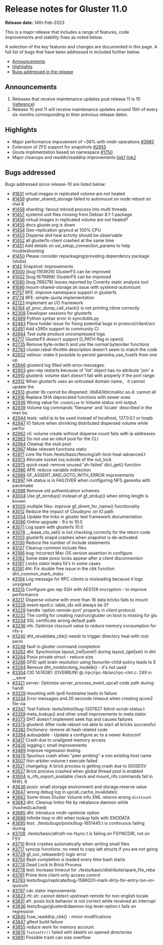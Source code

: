 # Release notes for Gluster 11.0

**Release date:** 14th-Feb-2023

This is a major release that includes a range of features, code improvements and stability fixes as noted below.

A selection of the key features and changes are documented in this page.
A full list of bugs that have been addressed is included further below.

- [Announcements](#announcements)
- [Highlights](#highlights)
- [Bugs addressed in the release](#bugs-addressed)

## Announcements

1. Releases that receive maintenance updates post release 11 is 10
([reference](https://www.gluster.org/release-schedule/))
2. Release 10 and 11 will receive maintenance updates around 15th of every six months corresponding to thier previous release dates.




## Highlights
- Major performance impovement of ~36% with rmdir operations [#3685](https://github.com/gluster/glusterfs/issues/3685)
-  Extension of ZFS support for snapshots [#2855](https://github.com/gluster/glusterfs/pull/2855)
- Qouta implimentation based on namespace [#1750](https://github.com/gluster/glusterfs/pull/1750)
- Major cleanups and readdir/readdirp improvements [link1](https://github.com/gluster/glusterfs/issues/3023#issuecomment-1011924449) [link2](https://github.com/gluster/glusterfs/issues/3023#issuecomment-1011924449)


## Bugs addressed

Bugs addressed since release-10 are listed below:

- [#1831](https://github.com/gluster/glusterfs/issues/1831) virtual images in replicated volume are not healed
- [#1459](https://github.com/gluster/glusterfs/issues/1459) gluster_shared_storage failed to automount on node reboot on rhel 8
- [#1458](https://github.com/gluster/glusterfs/issues/1458) sharding: fanout mknod process into multi threads
- [#1457](https://github.com/gluster/glusterfs/issues/1457) systemd unit files missing from Debian 8.1-1 package
- [#1456](https://github.com/gluster/glusterfs/issues/1456) virtual images in replicated volume are not healed?
- [#1455](https://github.com/gluster/glusterfs/issues/1455) docs.gluster.org is down
- [#1454](https://github.com/gluster/glusterfs/issues/1454) Geo-replication gsyncd at 100% CPU
- [#1453](https://github.com/gluster/glusterfs/issues/1453) Disperse shd heal activity should be observable
- [#1452](https://github.com/gluster/glusterfs/issues/1452) all glusterfs-client crashed at the same time
- [#1451](https://github.com/gluster/glusterfs/issues/1451) Add details on ssl_setup_connection_params to help troubleshooting
- [#1450](https://github.com/gluster/glusterfs/issues/1450) Please consider repackaging/providing dependency package (stubs)
- [#145](https://github.com/gluster/glusterfs/issues/145)  Snapshot: improvements
- [#1000](https://github.com/gluster/glusterfs/issues/1000) [bug:1193929] GlusterFS can be improved
- [#1002](https://github.com/gluster/glusterfs/issues/1002) [bug:1679998] GlusterFS can be improved
- [#1060](https://github.com/gluster/glusterfs/issues/1060) [bug:789278] Issues reported by Coverity static analysis tool
- [#1686](https://github.com/gluster/glusterfs/issues/1686) mount-shared-storage.sh issue with systemd-automount
- [#1757](https://github.com/gluster/glusterfs/issues/1757) RFE: improve namespace support in glusterfs
- [#1774](https://github.com/gluster/glusterfs/issues/1774) RFE: simple-quota implementation
- [#2123](https://github.com/gluster/glusterfs/issues/2123) Implement an I/O framework
- [#2164](https://github.com/gluster/glusterfs/issues/2164) gf_proc_dump_call_stack() is not printing ctime correctly
- [#2308](https://github.com/gluster/glusterfs/issues/2308) Developer sessions for glusterfs
- [#2469](https://github.com/gluster/glusterfs/issues/2469) Python syntax error in syncdutils.py
- [#2483](https://github.com/gluster/glusterfs/issues/2483) Place holder issue for fixing potential bugs in protocol/client/src
- [#2491](https://github.com/gluster/glusterfs/issues/2491) Add s390x support to community CI
- [#2664](https://github.com/gluster/glusterfs/issues/2664) Test suite produce uncompressed logs
- [#2717](https://github.com/gluster/glusterfs/issues/2717) GlusterFS doesn't support O_PATH flag in open()
- [#2735](https://github.com/gluster/glusterfs/issues/2735) Remove byte-order.h and use the normal byteorder functions
- [#2793](https://github.com/gluster/glusterfs/issues/2793) cluster.rebal-throttle description doesn't seem to match the code
- [#2832](https://github.com/gluster/glusterfs/issues/2832) selinux: make it possible to persist ganesha_use_fusefs from one up
- [#2846](https://github.com/gluster/glusterfs/issues/2846) glusterd log filled with error messages.
- [#2903](https://github.com/gluster/glusterfs/issues/2903) geo-rep restarts because of 'list' object has no attribute 'join' e
- [#2910](https://github.com/gluster/glusterfs/issues/2910) glusterd: volume start doesn't fail with properly if the port range
- [#2912](https://github.com/gluster/glusterfs/issues/2912) When glusterfs uses an untrusted domain name， it cannot update the
- [#2913](https://github.com/gluster/glusterfs/issues/2913) gluster lib cannot be dlopened: /lib64/libtcmalloc.so.4: cannot all
- [#2916](https://github.com/gluster/glusterfs/issues/2916) Replace SHA deprecated functions with newer ones
- [#2936](https://github.com/gluster/glusterfs/issues/2936) Wrong value for `inodeSize` in Volume status xml output.
- [#2939](https://github.com/gluster/glusterfs/issues/2939) Volume log commands 'filename' and 'locate' described in the man bu
- [#2944](https://github.com/gluster/glusterfs/issues/2944) tests: valid ip to be used instead of localhost, 127.0.0.1 or loopb
- [#2947](https://github.com/gluster/glusterfs/issues/2947) IO failure when shrinking distributed dispersed volume while perfor
- [#2962](https://github.com/gluster/glusterfs/issues/2962) cli: volume create without disperse count fails with ip addresses
- [#2963](https://github.com/gluster/glusterfs/issues/2963) Do not use an iobuf pool for the CLI
- [#2964](https://github.com/gluster/glusterfs/issues/2964) Cleanup the stub pool
- [#2967](https://github.com/gluster/glusterfs/issues/2967) Make relevant functions static
- [#2971](https://github.com/gluster/glusterfs/issues/2971) core file from /tests/basic/fencing/afr-lock-heal-advanced.t
- [#2973](https://github.com/gluster/glusterfs/issues/2973) Allocate socket ioq outside of the out_lock
- [#2975](https://github.com/gluster/glusterfs/issues/2975) quick-read: remove unused 'sh-failed' dict_get() function
- [#2986](https://github.com/gluster/glusterfs/issues/2986) AFR: reduce variable indirection
- [#2989](https://github.com/gluster/glusterfs/issues/2989) GF_ASSERT_AND_GOTO_WITH_ERROR improvements
- [#2997](https://github.com/gluster/glusterfs/issues/2997) HA status is in FAILOVER when configuring NFS ganesha with pacemake
- [#2998](https://github.com/gluster/glusterfs/issues/2998) Remove old authentication schemes
- [#3004](https://github.com/gluster/glusterfs/issues/3004) Use gf_strndup() instead of gf_strdup() when string length is known
- [#3005](https://github.com/gluster/glusterfs/issues/3005) multiple files: improve gf_dirent_for_name() functionality
- [#3012](https://github.com/gluster/glusterfs/issues/3012) Reduce the impact of Cloudsync on IO path
- [#3054](https://github.com/gluster/glusterfs/issues/3054) Update the links in gluster test framework documentation
- [#3066](https://github.com/gluster/glusterfs/issues/3066) Online upgrade - 9.x to 10.0
- [#3071](https://github.com/gluster/glusterfs/issues/3071) Log spam with glusterfs 10.0
- [#3076](https://github.com/gluster/glusterfs/issues/3076) __lease_ctx_set() is not checking correctly for the return code
- [#3103](https://github.com/gluster/glusterfs/issues/3103) glusterfs snapd crashes when snapshot is de-activated.
- [#3130](https://github.com/gluster/glusterfs/issues/3130) Reduce the number of include statements
- [#3137](https://github.com/gluster/glusterfs/issues/3137) Cleanup common include files
- [#3166](https://github.com/gluster/glusterfs/issues/3166) bug: Incorrect Mac OS version assertion in configure.
- [#3182](https://github.com/gluster/glusterfs/issues/3182) Some stale posix locks appear after a client disconnection
- [#3187](https://github.com/gluster/glusterfs/issues/3187) Locks xlator leaks fd's in some cases
- [#3191](https://github.com/gluster/glusterfs/issues/3191) dht: Fix double free issue in the cbk function dht_common_mark_mdsx
- [#3194](https://github.com/gluster/glusterfs/issues/3194) Log message for RPC clients is misleading because it logs unsigned
- [#3213](https://github.com/gluster/glusterfs/issues/3213) Configure geo rep SSH with AES128 encryption - to improve performance
- [#3217](https://github.com/gluster/glusterfs/issues/3217) Disperse volume with more than 16 data bricks fails to mount
- [#3228](https://github.com/gluster/glusterfs/issues/3228) event-epoll.c: table_idx will always be 0?
- [#3229](https://github.com/gluster/glusterfs/issues/3229) handle 'option remote-port' properly in client protocol.
- [#3232](https://github.com/gluster/glusterfs/issues/3232) The config for creating /var/run/gluster on boot is missing for glu
- [#3234](https://github.com/gluster/glusterfs/issues/3234) SSL certificate wrong default path
- [#3236](https://github.com/gluster/glusterfs/issues/3236) nfs: Optimize ctxcount value to reduce memory consumption for nfs-s
- [#3240](https://github.com/gluster/glusterfs/issues/3240) dht_revalidate_cbk() needs to trigger directory heal with root perm
- [#3248](https://github.com/gluster/glusterfs/issues/3248) fault in gluster command completion
- [#3262](https://github.com/gluster/glusterfs/issues/3262) dht: Synchronize layout_(ref|unref) during layout_(get|set) in dht
- [#3264](https://github.com/gluster/glusterfs/issues/3264) Posix private struct - reduce size
- [#3288](https://github.com/gluster/glusterfs/issues/3288) GFID split brain resolution using favourite-child-policy leads to E
- [#3294](https://github.com/gluster/glusterfs/issues/3294) Remove dht_nonblocking_inodelk() - it's not used
- [#3304](https://github.com/gluster/glusterfs/issues/3304) CID 1476381: (OVERRUN) @ /rpc/rpc-lib/src/rpc-clnt.c: 249 in __save
- [#3321](https://github.com/gluster/glusterfs/issues/3321) server: Optimize server_process_event_upcall code path during handl
- [#3329](https://github.com/gluster/glusterfs/issues/3329) mounting with ipv6 hostname leads to failure
- [#3334](https://github.com/gluster/glusterfs/issues/3334) Error messages and 20 seconds timeout when creating qcow2 file via
- [#3347](https://github.com/gluster/glusterfs/issues/3347) Test Failure: tests/bitrot/bug-1207627-bitrot-scrub-status.t
- [#3359](https://github.com/gluster/glusterfs/issues/3359) meta_lookup() and other small improvements to meta xlator
- [#3373](https://github.com/gluster/glusterfs/issues/3373) DHT doesn't implement seek fop and causes failures
- [#3375](https://github.com/gluster/glusterfs/issues/3375) glusterd: After node reboot not able to start all bricks successful
- [#3382](https://github.com/gluster/glusterfs/issues/3382) Dictionary: remove all hash related code
- [#3394](https://github.com/gluster/glusterfs/issues/3394) autoupdate - Update a configure.ac to a newer Autoconf
- [#3417](https://github.com/gluster/glusterfs/issues/3417) Crash due to unaligned memory access
- [#3426](https://github.com/gluster/glusterfs/issues/3426) logging.c small improvements
- [#3469](https://github.com/gluster/glusterfs/issues/3469) Improve regression testing
- [#3470](https://github.com/gluster/glusterfs/issues/3470) Spurious crash when "peer probing" a non existing host name
- [#3507](https://github.com/gluster/glusterfs/issues/3507) thin-arbiter-volume.t execute failed
- [#3521](https://github.com/gluster/glusterfs/issues/3521) changelog: A brick process is getting crash due to SIGSEGV
- [#3527](https://github.com/gluster/glusterfs/issues/3527) Brick process crashed when global thread pool is enabled
- [#3604](https://github.com/gluster/glusterfs/issues/3604) is_nfs_export_available check and mount_nfs commands fail in RHEL 8
- [#3636](https://github.com/gluster/glusterfs/issues/3636) posix: small storage environment and storage.reserve value
- [#3647](https://github.com/gluster/glusterfs/issues/3647) wrong debug log in upcall_cache_invalidate()
- [#3662](https://github.com/gluster/glusterfs/issues/3662) Some times Gluster Volume info XML returns wrong `distCount`
- [#3683](https://github.com/gluster/glusterfs/issues/3683) dht: Cleanup linkto file by rebalance daemon while (hashed|cached)
- [#3685](https://github.com/gluster/glusterfs/issues/3685) dht: Introduce rmdir-optimize option
- [#3688](https://github.com/gluster/glusterfs/issues/3688) Infinite loop in dht when lookup fails with ENODATA
- [#3695](https://github.com/gluster/glusterfs/issues/3695) test: ./tests/bugs/posix/bug-1651445.t is continuous failing during
- [#3708](https://github.com/gluster/glusterfs/issues/3708) ./tests/basic/afr/afr-no-fsync.t is failing on FSYNCDIR, not on FSY
- [#3710](https://github.com/gluster/glusterfs/issues/3710) Brick crashes automatically when writing small files
- [#3717](https://github.com/gluster/glusterfs/issues/3717) syncop functions: no need to copy iatt structs if you are not going
- [#3729](https://github.com/gluster/glusterfs/issues/3729) gf_svc_releasedir() logic error
- [#3750](https://github.com/gluster/glusterfs/issues/3750) Bash completion is loaded every time bash starts
- [#3774](https://github.com/gluster/glusterfs/issues/3774) Dead Lock In Brick Process
- [#3778](https://github.com/gluster/glusterfs/issues/3778) test: Increase timeout for ./tests/basic/distribute/spare_file_reba
- [#3781](https://github.com/gluster/glusterfs/issues/3781) Prime time client-only access control
- [#3793](https://github.com/gluster/glusterfs/issues/3793) tests/bugs/replicate/bug-1586020-mark-dirty-for-entry-txn-on-quorum
- [#3797](https://github.com/gluster/glusterfs/issues/3797) cdc xlator improvements
- [#3823](https://github.com/gluster/glusterfs/issues/3823) rfc.sh: cannot detect upstream remote for non english locale
- [#3831](https://github.com/gluster/glusterfs/issues/3831) afr: posix lock behavior is not correct while received an interrupt
- [#3836](https://github.com/gluster/glusterfs/issues/3836) tests/bugs/glusterd/daemon-log-level-option.t fails on regression
- [#3845](https://github.com/gluster/glusterfs/issues/3845) fuse_readdirp_cbk() - minor modifications
- [#3847](https://github.com/gluster/glusterfs/issues/3847) gftest build failure
- [#3855](https://github.com/gluster/glusterfs/issues/3855) reduce work for memory account
- [#3876](https://github.com/gluster/glusterfs/issues/3876) `fsetxattr()` failed with `EBADFD` on opened directories
- [#3891](https://github.com/gluster/glusterfs/issues/3891) Possible trash can size overflow

